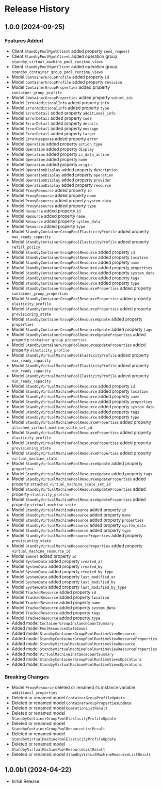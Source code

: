 # Release History

## 1.0.0 (2024-09-25)

### Features Added

  - Client `StandbyPoolMgmtClient` added property `send_request`
  - Client `StandbyPoolMgmtClient` added operation group `standby_virtual_machine_pool_runtime_views`
  - Client `StandbyPoolMgmtClient` added operation group `standby_container_group_pool_runtime_views`
  - Model `ContainerGroupProfile` added property `id`
  - Model `ContainerGroupProfile` added property `revision`
  - Model `ContainerGroupProperties` added property `container_group_profile`
  - Model `ContainerGroupProperties` added property `subnet_ids`
  - Model `ErrorAdditionalInfo` added property `info`
  - Model `ErrorAdditionalInfo` added property `type`
  - Model `ErrorDetail` added property `additional_info`
  - Model `ErrorDetail` added property `code`
  - Model `ErrorDetail` added property `details`
  - Model `ErrorDetail` added property `message`
  - Model `ErrorDetail` added property `target`
  - Model `ErrorResponse` added property `error`
  - Model `Operation` added property `action_type`
  - Model `Operation` added property `display`
  - Model `Operation` added property `is_data_action`
  - Model `Operation` added property `name`
  - Model `Operation` added property `origin`
  - Model `OperationDisplay` added property `description`
  - Model `OperationDisplay` added property `operation`
  - Model `OperationDisplay` added property `provider`
  - Model `OperationDisplay` added property `resource`
  - Model `ProxyResource` added property `id`
  - Model `ProxyResource` added property `name`
  - Model `ProxyResource` added property `system_data`
  - Model `ProxyResource` added property `type`
  - Model `Resource` added property `id`
  - Model `Resource` added property `name`
  - Model `Resource` added property `system_data`
  - Model `Resource` added property `type`
  - Model `StandbyContainerGroupPoolElasticityProfile` added property `max_ready_capacity`
  - Model `StandbyContainerGroupPoolElasticityProfile` added property `refill_policy`
  - Model `StandbyContainerGroupPoolResource` added property `id`
  - Model `StandbyContainerGroupPoolResource` added property `location`
  - Model `StandbyContainerGroupPoolResource` added property `name`
  - Model `StandbyContainerGroupPoolResource` added property `properties`
  - Model `StandbyContainerGroupPoolResource` added property `system_data`
  - Model `StandbyContainerGroupPoolResource` added property `tags`
  - Model `StandbyContainerGroupPoolResource` added property `type`
  - Model `StandbyContainerGroupPoolResourceProperties` added property `container_group_properties`
  - Model `StandbyContainerGroupPoolResourceProperties` added property `elasticity_profile`
  - Model `StandbyContainerGroupPoolResourceProperties` added property `provisioning_state`
  - Model `StandbyContainerGroupPoolResourceUpdate` added property `properties`
  - Model `StandbyContainerGroupPoolResourceUpdate` added property `tags`
  - Model `StandbyContainerGroupPoolResourceUpdateProperties` added property `container_group_properties`
  - Model `StandbyContainerGroupPoolResourceUpdateProperties` added property `elasticity_profile`
  - Model `StandbyVirtualMachinePoolElasticityProfile` added property `max_ready_capacity`
  - Model `StandbyVirtualMachinePoolElasticityProfile` added property `min_ready_capacity`
  - Model `StandbyVirtualMachinePoolElasticityProfile` added property `min_ready_capacity`
  - Model `StandbyVirtualMachinePoolResource` added property `id`
  - Model `StandbyVirtualMachinePoolResource` added property `location`
  - Model `StandbyVirtualMachinePoolResource` added property `name`
  - Model `StandbyVirtualMachinePoolResource` added property `properties`
  - Model `StandbyVirtualMachinePoolResource` added property `system_data`
  - Model `StandbyVirtualMachinePoolResource` added property `tags`
  - Model `StandbyVirtualMachinePoolResource` added property `type`
  - Model `StandbyVirtualMachinePoolResourceProperties` added property `attached_virtual_machine_scale_set_id`
  - Model `StandbyVirtualMachinePoolResourceProperties` added property `elasticity_profile`
  - Model `StandbyVirtualMachinePoolResourceProperties` added property `provisioning_state`
  - Model `StandbyVirtualMachinePoolResourceProperties` added property `virtual_machine_state`
  - Model `StandbyVirtualMachinePoolResourceUpdate` added property `properties`
  - Model `StandbyVirtualMachinePoolResourceUpdate` added property `tags`
  - Model `StandbyVirtualMachinePoolResourceUpdateProperties` added property `attached_virtual_machine_scale_set_id`
  - Model `StandbyVirtualMachinePoolResourceUpdateProperties` added property `elasticity_profile`
  - Model `StandbyVirtualMachinePoolResourceUpdateProperties` added property `virtual_machine_state`
  - Model `StandbyVirtualMachineResource` added property `id`
  - Model `StandbyVirtualMachineResource` added property `name`
  - Model `StandbyVirtualMachineResource` added property `properties`
  - Model `StandbyVirtualMachineResource` added property `system_data`
  - Model `StandbyVirtualMachineResource` added property `type`
  - Model `StandbyVirtualMachineResourceProperties` added property `provisioning_state`
  - Model `StandbyVirtualMachineResourceProperties` added property `virtual_machine_resource_id`
  - Model `Subnet` added property `id`
  - Model `SystemData` added property `created_at`
  - Model `SystemData` added property `created_by`
  - Model `SystemData` added property `created_by_type`
  - Model `SystemData` added property `last_modified_at`
  - Model `SystemData` added property `last_modified_by`
  - Model `SystemData` added property `last_modified_by_type`
  - Model `TrackedResource` added property `id`
  - Model `TrackedResource` added property `location`
  - Model `TrackedResource` added property `name`
  - Model `TrackedResource` added property `system_data`
  - Model `TrackedResource` added property `tags`
  - Model `TrackedResource` added property `type`
  - Added model `ContainerGroupInstanceCountSummary`
  - Added model `PoolResourceStateCount`
  - Added model `StandbyContainerGroupPoolRuntimeViewResource`
  - Added model `StandbyContainerGroupPoolRuntimeViewResourceProperties`
  - Added model `StandbyVirtualMachinePoolRuntimeViewResource`
  - Added model `StandbyVirtualMachinePoolRuntimeViewResourceProperties`
  - Added model `VirtualMachineInstanceCountSummary`
  - Added model `StandbyContainerGroupPoolRuntimeViewsOperations`
  - Added model `StandbyVirtualMachinePoolRuntimeViewsOperations`

### Breaking Changes

  - Model `ProxyResource` deleted or renamed its instance variable `additional_properties`
  - Deleted or renamed model `ContainerGroupProfileUpdate`
  - Deleted or renamed model `ContainerGroupPropertiesUpdate`
  - Deleted or renamed model `OperationListResult`
  - Deleted or renamed model `StandbyContainerGroupPoolElasticityProfileUpdate`
  - Deleted or renamed model `StandbyContainerGroupPoolResourceListResult`
  - Deleted or renamed model `StandbyVirtualMachinePoolElasticityProfileUpdate`
  - Deleted or renamed model `StandbyVirtualMachinePoolResourceListResult`
  - Deleted or renamed model `StandbyVirtualMachineResourceListResult`

## 1.0.0b1 (2024-04-22)

* Initial Release

